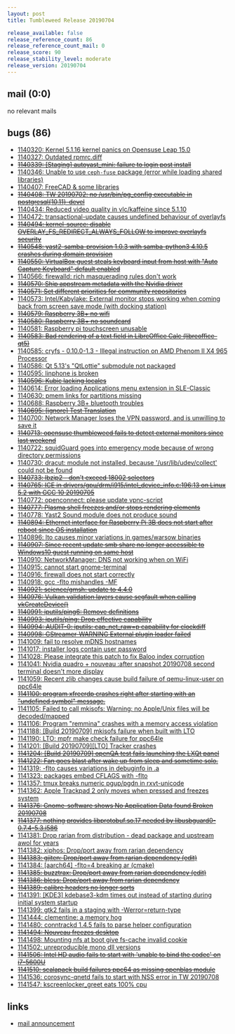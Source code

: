 ```yaml
---
layout: post
title: Tumbleweed Release 20190704

release_available: false
release_reference_count: 86
release_reference_count_mail: 0
release_score: 90
release_stability_level: moderate
release_version: 20190704
---
```


## mail (0:0)

no relevant mails

## bugs (86)

<!--more-->

- [1140320: Kernel 5.1.16 kernel panics on Opensuse Leap 15.0](https://bugzilla.opensuse.org/show_bug.cgi?id=1140320)
- [1140327: Outdated rpmrc.diff](https://bugzilla.opensuse.org/show_bug.cgi?id=1140327)
- ~~[1140339: \[Staging\] autoyast_mini: failure to login post install](https://bugzilla.opensuse.org/show_bug.cgi?id=1140339)~~
- [1140346: Unable to use `ceph-fuse` package (error while loading shared libraries)](https://bugzilla.opensuse.org/show_bug.cgi?id=1140346)
- [1140407: FreeCAD & some libraries](https://bugzilla.opensuse.org/show_bug.cgi?id=1140407)
- ~~[1140408: TW 20190702: no /usr/bin/pg_config executable in postgresql{10,11}-devel](https://bugzilla.opensuse.org/show_bug.cgi?id=1140408)~~
- [1140434: Reduced video quality in vlc/kaffeine since 5.1.10](https://bugzilla.opensuse.org/show_bug.cgi?id=1140434)
- [1140472: transactional-update causes undefined behaviour of overlayfs](https://bugzilla.opensuse.org/show_bug.cgi?id=1140472)
- ~~[1140494: kernel-source: disable OVERLAY_FS_REDIRECT_ALWAYS_FOLLOW to improve overlayfs security](https://bugzilla.opensuse.org/show_bug.cgi?id=1140494)~~
- ~~[1140548: yast2-samba-provision 1.0.3 with samba-python3 4.10.5 crashes during domain provision](https://bugzilla.opensuse.org/show_bug.cgi?id=1140548)~~
- ~~[1140550: VirtualBox guest steals keyboard input from host with "Auto Capture Keyboard" default enabled](https://bugzilla.opensuse.org/show_bug.cgi?id=1140550)~~
- [1140566: firewalld: rich masquerading rules don't work](https://bugzilla.opensuse.org/show_bug.cgi?id=1140566)
- ~~[1140570: Ship appstream metadata with the Nvidia driver](https://bugzilla.opensuse.org/show_bug.cgi?id=1140570)~~
- ~~[1140571: Set different priorities for community repositories](https://bugzilla.opensuse.org/show_bug.cgi?id=1140571)~~
- [1140573: Intel/Kabylake: External monitor stops working when coming back from screen save mode (with docking station)](https://bugzilla.opensuse.org/show_bug.cgi?id=1140573)
- ~~[1140579: Raspberry 3B+ no wifi](https://bugzilla.opensuse.org/show_bug.cgi?id=1140579)~~
- ~~[1140580: Raspberry 3B+ no soundcard](https://bugzilla.opensuse.org/show_bug.cgi?id=1140580)~~
- [1140581: Raspberry pi touchscreen unusable](https://bugzilla.opensuse.org/show_bug.cgi?id=1140581)
- ~~[1140583: Bad rendering of a text field in LibreOffice Calc (libreoffice-qt5)](https://bugzilla.opensuse.org/show_bug.cgi?id=1140583)~~
- [1140585: cryfs - 0.10.0-1.3 - Illegal instruction on AMD Phenom II X4 965 Processor](https://bugzilla.opensuse.org/show_bug.cgi?id=1140585)
- [1140586: Qt 5.13's "QtLottie" submodule not packaged](https://bugzilla.opensuse.org/show_bug.cgi?id=1140586)
- [1140595: linphone is broken](https://bugzilla.opensuse.org/show_bug.cgi?id=1140595)
- ~~[1140596: Kubic lacking locales](https://bugzilla.opensuse.org/show_bug.cgi?id=1140596)~~
- [1140614: Error loading Applications menu extension in SLE-Classic](https://bugzilla.opensuse.org/show_bug.cgi?id=1140614)
- [1140630: pmem links for partitions missing](https://bugzilla.opensuse.org/show_bug.cgi?id=1140630)
- [1140688: Raspberry 3B+ bluetooth troubles](https://bugzilla.opensuse.org/show_bug.cgi?id=1140688)
- ~~[1140695: \[ignore\] Test Translation](https://bugzilla.opensuse.org/show_bug.cgi?id=1140695)~~
- [1140700: Network Manager loses the VPN password, and is unwilling to save it](https://bugzilla.opensuse.org/show_bug.cgi?id=1140700)
- ~~[1140713: opensuse thumbleweed fails to detect external monitors since last weekend](https://bugzilla.opensuse.org/show_bug.cgi?id=1140713)~~
- [1140722: squidGuard goes into emergency mode because of wrong directory permissions](https://bugzilla.opensuse.org/show_bug.cgi?id=1140722)
- [1140730: dracut: module not installed, because '/usr/lib/udev/collect' could not be found](https://bugzilla.opensuse.org/show_bug.cgi?id=1140730)
- ~~[1140733: lbzip2 - don't exceed 18002 selectors](https://bugzilla.opensuse.org/show_bug.cgi?id=1140733)~~
- ~~[1140765: ICE in drivers/gpu/drm/i915/intel_device_info.c:196:13 on Linux 5.2 with GCC 10 20190705](https://bugzilla.opensuse.org/show_bug.cgi?id=1140765)~~
- [1140772: openconnect: please update  vpnc-script](https://bugzilla.opensuse.org/show_bug.cgi?id=1140772)
- ~~[1140777: Plasma shell freezes and/or stops rendering elements](https://bugzilla.opensuse.org/show_bug.cgi?id=1140777)~~
- [1140778: Yast2 Sound module does not produce sound](https://bugzilla.opensuse.org/show_bug.cgi?id=1140778)
- ~~[1140894: Ethernet interface for Raspberry Pi 3B does not start after reboot since OS installation](https://bugzilla.opensuse.org/show_bug.cgi?id=1140894)~~
- [1140896: lto causes minor variations in games/warsow binaries](https://bugzilla.opensuse.org/show_bug.cgi?id=1140896)
- ~~[1140907: Since recent update smb share no longer accessible to Windows10 guest running on same host](https://bugzilla.opensuse.org/show_bug.cgi?id=1140907)~~
- [1140910: NetworkManager: DNS not working when on WiFi](https://bugzilla.opensuse.org/show_bug.cgi?id=1140910)
- [1140915: cannot start gnome-terminal](https://bugzilla.opensuse.org/show_bug.cgi?id=1140915)
- [1140916: firewall does not start correctly](https://bugzilla.opensuse.org/show_bug.cgi?id=1140916)
- [1140918: gcc -flto mishandles -MF](https://bugzilla.opensuse.org/show_bug.cgi?id=1140918)
- ~~[1140921: science/gmsh: update to 4.4.0](https://bugzilla.opensuse.org/show_bug.cgi?id=1140921)~~
- ~~[1140976: Vulkan validation layers cause segfault when calling vkCreateDevice()](https://bugzilla.opensuse.org/show_bug.cgi?id=1140976)~~
- ~~[1140991: iputils/ping6: Remove definitions](https://bugzilla.opensuse.org/show_bug.cgi?id=1140991)~~
- ~~[1140993: iputils/ping: Drop effective capability](https://bugzilla.opensuse.org/show_bug.cgi?id=1140993)~~
- ~~[1140994: AUDIT-0: iputils: cap_net_raw=p capability for clockdiff](https://bugzilla.opensuse.org/show_bug.cgi?id=1140994)~~
- ~~[1140998: GStreamer-WARNING External plugin loader failed](https://bugzilla.opensuse.org/show_bug.cgi?id=1140998)~~
- [1141009: fail to resolve mDNS hostnames](https://bugzilla.opensuse.org/show_bug.cgi?id=1141009)
- [1141017: installer logs contain user password](https://bugzilla.opensuse.org/show_bug.cgi?id=1141017)
- [1141028: Please integrate this patch to fix Baloo index corruption](https://bugzilla.opensuse.org/show_bug.cgi?id=1141028)
- [1141041: Nvidia quadro + nouveau :after snapshot 20190708 second terminal doesn't more display](https://bugzilla.opensuse.org/show_bug.cgi?id=1141041)
- [1141059: Recent zlib changes cause build failure of qemu-linux-user on ppc64le](https://bugzilla.opensuse.org/show_bug.cgi?id=1141059)
- ~~[1141100: program xfreerdp crashes right after starting with an "undefined symbol" message.](https://bugzilla.opensuse.org/show_bug.cgi?id=1141100)~~
- [1141105: Failed to call mkisofs: Warning: no Apple/Unix files will be decoded/mapped](https://bugzilla.opensuse.org/show_bug.cgi?id=1141105)
- [1141106: Program "remmina" crashes with a memory access violation](https://bugzilla.opensuse.org/show_bug.cgi?id=1141106)
- [1141188: \[Build 20190709\] mkisofs failure when built with LTO](https://bugzilla.opensuse.org/show_bug.cgi?id=1141188)
- [1141190: LTO: mpfr make check failure for ppc64le](https://bugzilla.opensuse.org/show_bug.cgi?id=1141190)
- [1141201: \[Build 20190709\]\[LTO\] Tracker crashes](https://bugzilla.opensuse.org/show_bug.cgi?id=1141201)
- ~~[1141204: \[Build 20190709\] openQA test fails launching the LXQt panel](https://bugzilla.opensuse.org/show_bug.cgi?id=1141204)~~
- ~~[1141222: Fan goes blast after wake up from sleep and sometime solo.](https://bugzilla.opensuse.org/show_bug.cgi?id=1141222)~~
- [1141319: -flto causes variations in debuginfo in .a](https://bugzilla.opensuse.org/show_bug.cgi?id=1141319)
- [1141323: packages embed CFLAGS with -flto](https://bugzilla.opensuse.org/show_bug.cgi?id=1141323)
- [1141357: tmux breaks numeric pgup/pgdn in rxvt-unicode](https://bugzilla.opensuse.org/show_bug.cgi?id=1141357)
- [1141362: Apple Trackpad 2 only moves when pressed and freezes system](https://bugzilla.opensuse.org/show_bug.cgi?id=1141362)
- ~~[1141376: Gnome-software shows No Application Data found Broken 20190708](https://bugzilla.opensuse.org/show_bug.cgi?id=1141376)~~
- ~~[1141377: nothing provides libprotobuf.so.17 needed by libusbguard0-0.7.4-5.3.i586](https://bugzilla.opensuse.org/show_bug.cgi?id=1141377)~~
- [1141381: Drop rarian from distribution - dead package and upstream awol for years](https://bugzilla.opensuse.org/show_bug.cgi?id=1141381)
- [1141382: xiphos: Drop/port away from rarian dependency](https://bugzilla.opensuse.org/show_bug.cgi?id=1141382)
- ~~[1141383: gjiten: Drop/port away from rarian dependency (edit)](https://bugzilla.opensuse.org/show_bug.cgi?id=1141383)~~
- [1141384: \[aarch64\] -flto=4 breaking ar (cmake)](https://bugzilla.opensuse.org/show_bug.cgi?id=1141384)
- ~~[1141385: buzztrax: Drop/port away from rarian dependency (edit)](https://bugzilla.opensuse.org/show_bug.cgi?id=1141385)~~
- ~~[1141386: bless: Drop/port away from rarian dependency](https://bugzilla.opensuse.org/show_bug.cgi?id=1141386)~~
- ~~[1141389: calibre headers no longer sorts](https://bugzilla.opensuse.org/show_bug.cgi?id=1141389)~~
- [1141391: \[KDE3\] kdebase3-kdm times out instead of starting during initial system startup](https://bugzilla.opensuse.org/show_bug.cgi?id=1141391)
- [1141399: gtk2 fails in a staging with -Werror=return-type](https://bugzilla.opensuse.org/show_bug.cgi?id=1141399)
- [1141444: clementine: a memory hog](https://bugzilla.opensuse.org/show_bug.cgi?id=1141444)
- [1141480: conntrackd 1.4.5 fails to parse helper configuration](https://bugzilla.opensuse.org/show_bug.cgi?id=1141480)
- ~~[1141494: Nouveau freezes desktop](https://bugzilla.opensuse.org/show_bug.cgi?id=1141494)~~
- [1141498: Mounting nfs at boot give fs-cache invalid cookie](https://bugzilla.opensuse.org/show_bug.cgi?id=1141498)
- [1141502: unreproducible mono dll versions](https://bugzilla.opensuse.org/show_bug.cgi?id=1141502)
- ~~[1141506: Intel HD audio fails to start with 'unable to bind the codec' on i7-5600U](https://bugzilla.opensuse.org/show_bug.cgi?id=1141506)~~
- ~~[1141510: scalapack build failures ppc64 as missing openblas module](https://bugzilla.opensuse.org/show_bug.cgi?id=1141510)~~
- [1141536: corosync-qnetd fails to start with NSS error in TW 20190708](https://bugzilla.opensuse.org/show_bug.cgi?id=1141536)
- [1141547: kscreenlocker_greet eats 100% cpu](https://bugzilla.opensuse.org/show_bug.cgi?id=1141547)



## links

- [mail announcement](https://lists.opensuse.org/opensuse-factory/2019-07/msg00087.html)
